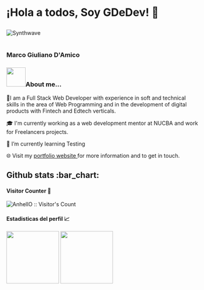 <h1><p >¡Hola a todos, Soy GDeDev! 👋 </h1></p>

<p  ><img src="https://i1.wp.com/68.media.tumblr.com/52b37ee624e11ec98a87c30113fa1509/tumblr_ofj89xJhTr1u6l4wto2_500.gif?resize=486%2C206&ssl=1" alt="Synthwave" ></p>

# 
### <h3 > Marco Giuliano D'Amico </h3>
### <p > <img src="https://media.giphy.com/media/VgCDAzcKvsR6OM0uWg/giphy.gif" width="50" >About me...  </p>

<p>🚀I am a Full Stack Web Developer with experience in soft and technical skills in the area of Web Programming and in the development of digital products with Fintech and Edtech verticals.</p>
<p>🎓 I'm currently working as a web development mentor at NUCBA and work for Freelancers projects.</p>
<p>📍 I’m currently learning Testing</p>
<p>🌐 Visit my <a href="https://mgiulianodamico.vercel.app/"> portfolio website </a> for more information and to get in touch.</p>

<h2 >Github stats :bar_chart:</h2>

<h4 >Visitor Counter 👀</h4>

<p ><img src="https://profile-counter.glitch.me/{GDeDev}/count.svg" alt="AnhellO :: Visitor's Count" /></p>

<h4 >Estadisticas del perfil 📈 </h4>

<img height="137px" src="https://github-readme-stats.vercel.app/api/top-langs/?username=GDeDev&hide=html&hide_title=true&hide_border=true&layout=compact&langs_count=6&exclude_repo=comp426,Redventures-Movie-Quotes&text_color=000&icon_color=fff&bg_color=0,52fa5a,4dfcff,c64dff&theme=graywhite" />

<img height="137px"  src="https://github-readme-stats.vercel.app/api?username=GDeDev&hide_title=true&hide_border=true&show_icons=true&include_all_commits=true&count_private=true&line_height=21&text_color=000&icon_color=000&bg_color=0,ea6161,ffc64d,fffc4d,52fa5a&theme=graywhite" />







